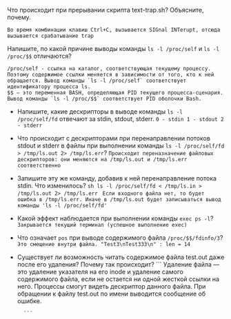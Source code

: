 Что происходит при прерывании скрипта text-trap.sh? Объясните, почему.
```
Во время комбинации клавиш Ctrl+C, вызывается SIGnal INTerupt, отсюда вызывается срабатывание trap
```
Напишите, по какой причине выводы команды `ls -l /proc/self` и `ls -l /proc/$$` отличаются?
```
/proc/self - ссылка на каталог, соответствующая текущему процессу. Поэтому содержимое ссылки меняется в зависимости от того, кто к ней обращается. Вывод команды `ls -l /proc/self` соответствует идентификатору процесса ls.
$$ — это переменная BASH, определяющая PID текущего процесса-сценария. Вывод команды `ls -l /proc/$$` соответствует PID оболочки Bash.
```
* Напишите, какие дескрипторы в выводе команды `ls -l /proc/self/fd` отвечают за stdin, stdout, stderr.
        ```
     0 - stdin
     1 - stdout
     2 - stderr
        ```
* Что происходит с дескрипторами при перенаправлении потоков stdout и stderr в файлы при выполнении команды `ls -l /proc/self/fd > /tmp/ls.out 2> /tmp/ls.err`?
        ```
        Происходит переназначение файловых дескрипторов: они меняются на /tmp/ls.out и /tmp/ls.err соответственно
        ```
* Запишите эту же команду, добавив к ней перенаправление потока stdin. Что изменилось?
        ```sh
        ls -l /proc/self/fd < /tmp/ls.in > /tmp/ls.out 2> /tmp/ls.err
        ```
        ```
        Если входного файла нет, то будет ошибка в /tmp/ls.err.
        Иначе в /tmp/ls.out будет записываться вывод команды 'ls -l /proc/self/fd'
        ```
 * Какой эффект наблюдается при выполнении команды `exec ps -l`?
        ```
        Закрывается текущий терминал (успешное выполнение exec)
        ```
* Что означает `pos` при выводе содержимого файла `/proc/$$/fdinfo/3`?
        ```
        Это смещение внутри файла. "Test3\nTest333\n" : len = 14
        ```
* Существует ли возможность читать содержимое файла test.out даже после его удаления? Почему так происходит?
        ```
        Удаление файла — это удаление указателя на его inode и удаление самого содержимого файла, если не остается ни одной жесткой ссылки на него.
        Процессы смогут видеть дескриптор данного файла.
       При обращении к файлу test.out по имени выводится сообщение об ошибке.

        ```


